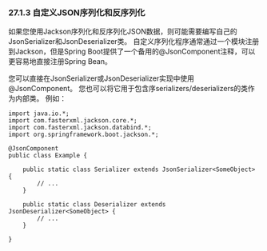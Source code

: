 ### 27.1.3 自定义JSON序列化和反序列化

如果您使用Jackson序列化和反序列化JSON数据，则可能需要编写自己的JsonSerializer和JsonDeserializer类。 自定义序列化程序通常通过一个模块注册到Jackson，但是Spring Boot提供了一个备用的@JsonComponent注释，可以更容易地直接注册Spring Bean。

您可以直接在JsonSerializer或JsonDeserializer实现中使用@JsonComponent。 您也可以将它用于包含序serializers/deserializers的类作为内部类。 例如：

```
import java.io.*;
import com.fasterxml.jackson.core.*;
import com.fasterxml.jackson.databind.*;
import org.springframework.boot.jackson.*;

@JsonComponent
public class Example {

    public static class Serializer extends JsonSerializer<SomeObject> {
        // ...
    }

    public static class Deserializer extends JsonDeserializer<SomeObject> {
        // ...
    }

}
```



